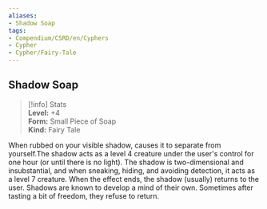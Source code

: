 ```yaml
---
aliases:
- Shadow Soap
tags:
- Compendium/CSRD/en/Cyphers
- Cypher
- Cypher/Fairy-Tale
---
```


  
## Shadow Soap  
>[!info] Stats  
> **Level:** +4  
> **Form:** Small Piece of Soap  
> **Kind:** Fairy Tale
  
When rubbed on your visible shadow, causes it to separate from yourself.The shadow acts as a level 4 creature under the user's control for one hour (or until there is no light). The shadow is two-dimensional and insubstantial, and when sneaking, hiding, and avoiding detection, it acts as a level 7 creature. When the effect ends, the shadow (usually) returns to the user. Shadows are known to develop a mind of their own. Sometimes after tasting a bit of freedom, they refuse to return.